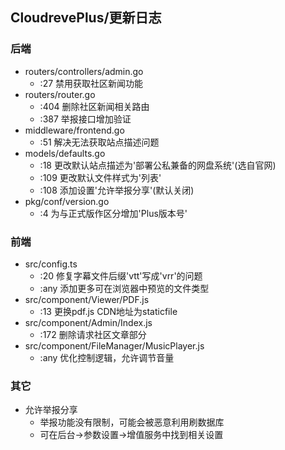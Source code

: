## CloudrevePlus/更新日志
### 后端
+ routers/controllers/admin.go
  - :27 禁用获取社区新闻功能
+ routers/router.go
  - :404 删除社区新闻相关路由
  - :387 举报接口增加验证
+ middleware/frontend.go
  - :51 解决无法获取站点描述问题
+ models/defaults.go
  - :18 更改默认站点描述为'部署公私兼备的网盘系统'(选自官网)
  - :109 更改默认文件样式为'列表'
  - :108 添加设置'允许举报分享'(默认关闭)
+ pkg/conf/version.go
  - :4 为与正式版作区分增加'Plus版本号'

### 前端
+ src/config.ts
  - :20 修复字幕文件后缀'vtt'写成'vrr'的问题
  - :any 添加更多可在浏览器中预览的文件类型
+ src/component/Viewer/PDF.js
  - :13 更换pdf.js CDN地址为staticfile
+ src/component/Admin/Index.js
  - :172 删除请求社区文章部分
+ src/component/FileManager/MusicPlayer.js
  - :any 优化控制逻辑，允许调节音量

### 其它
+ 允许举报分享
  - 举报功能没有限制，可能会被恶意利用刷数据库
  - 可在后台→参数设置→增值服务中找到相关设置
